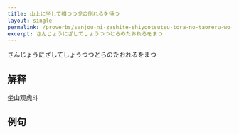 ```yaml
---
title: 山上に坐して相つつ虎の倒れるを待つ
layout: single
permalink: /proverbs/sanjou-ni-zashite-shiyootsutsu-tora-no-taoreru-wo-matsu
excerpt: さんじょうにざしてしょうつつとらのたおれるをまつ
---
```


さんじょうにざしてしょうつつとらのたおれるをまつ

## 解释

坐山观虎斗

## 例句

